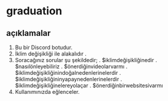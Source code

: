 # graduation
## açıklamalar
1. Bu bir Discord botudur.
2. İklim değişikliği ile alakalıdır .
3. Soracağınız sorular şu şekildedir;
. $iklimdeğişikliğinedir
. $nasılönleyebiliriz
. $önerdiğinvideolarvarmı
. $iklimdeğişikliğinindoğalnedenlerinelerdir
. $iklimdeğişikliğininyapaynedenlerinelerdir
. $iklimdeğişikliğinelereyolaçar
. $önerdiğinbirwebsitesivarmı
4. Kullanımınızda eğlenceler.





